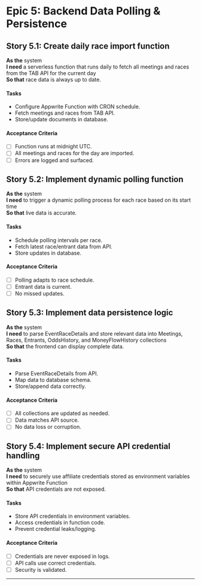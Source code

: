 # Epic 5: Backend Data Polling & Persistence

## Story 5.1: Create daily race import function

**As the** system  
**I need** a serverless function that runs daily to fetch all meetings and races from the TAB API for the current day  
**So that** race data is always up to date.

#### Tasks
- Configure Appwrite Function with CRON schedule.
- Fetch meetings and races from TAB API.
- Store/update documents in database.

#### Acceptance Criteria
- [ ] Function runs at midnight UTC.
- [ ] All meetings and races for the day are imported.
- [ ] Errors are logged and surfaced.

## Story 5.2: Implement dynamic polling function

**As the** system  
**I need** to trigger a dynamic polling process for each race based on its start time  
**So that** live data is accurate.

#### Tasks
- Schedule polling intervals per race.
- Fetch latest race/entrant data from API.
- Store updates in database.

#### Acceptance Criteria
- [ ] Polling adapts to race schedule.
- [ ] Entrant data is current.
- [ ] No missed updates.

## Story 5.3: Implement data persistence logic

**As the** system  
**I need** to parse EventRaceDetails and store relevant data into Meetings, Races, Entrants, OddsHistory, and MoneyFlowHistory collections  
**So that** the frontend can display complete data.

#### Tasks
- Parse EventRaceDetails from API.
- Map data to database schema.
- Store/append data correctly.

#### Acceptance Criteria
- [ ] All collections are updated as needed.
- [ ] Data matches API source.
- [ ] No data loss or corruption.

## Story 5.4: Implement secure API credential handling

**As the** system  
**I need** to securely use affiliate credentials stored as environment variables within Appwrite Function  
**So that** API credentials are not exposed.

#### Tasks
- Store API credentials in environment variables.
- Access credentials in function code.
- Prevent credential leaks/logging.

#### Acceptance Criteria
- [ ] Credentials are never exposed in logs.
- [ ] API calls use correct credentials.
- [ ] Security is validated.

---
